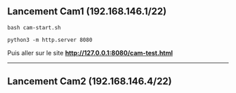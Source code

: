 ## Lancement Cam1 (192.168.146.1/22)

```
bash cam-start.sh
```
```
python3 -m http.server 8080
```
Puis aller sur le site **http://127.0.0.1:8080/cam-test.html**

---

## Lancement Cam2 (192.168.146.4/22)
